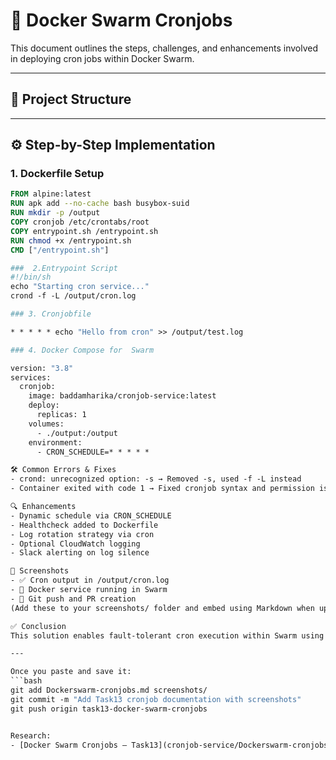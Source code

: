 # 🚀 Docker Swarm Cronjobs

This document outlines the steps, challenges, and enhancements involved in deploying cron jobs within Docker Swarm.

---

## 🧩 Project Structure

---

## ⚙️ Step-by-Step Implementation

### 1. Dockerfile Setup

```dockerfile
FROM alpine:latest
RUN apk add --no-cache bash busybox-suid
RUN mkdir -p /output
COPY cronjob /etc/crontabs/root
COPY entrypoint.sh /entrypoint.sh
RUN chmod +x /entrypoint.sh
CMD ["/entrypoint.sh"]

###  2.Entrypoint Script
#!/bin/sh
echo "Starting cron service..."
crond -f -L /output/cron.log

### 3. Cronjobfile

* * * * * echo "Hello from cron" >> /output/test.log

### 4. Docker Compose for  Swarm

version: "3.8"
services:
  cronjob:
    image: baddamharika/cronjob-service:latest
    deploy:
      replicas: 1
    volumes:
      - ./output:/output
    environment:
      - CRON_SCHEDULE=* * * * *

🛠️ Common Errors & Fixes
- crond: unrecognized option: -s → Removed -s, used -f -L instead
- Container exited with code 1 → Fixed cronjob syntax and permission issues

🔍 Enhancements
- Dynamic schedule via CRON_SCHEDULE
- Healthcheck added to Dockerfile
- Log rotation strategy via cron
- Optional CloudWatch logging
- Slack alerting on log silence

📸 Screenshots
- ✅ Cron output in /output/cron.log
- 🐳 Docker service running in Swarm
- 🐙 Git push and PR creation
(Add these to your screenshots/ folder and embed using Markdown when uploading to GitHub)

✅ Conclusion
This solution enables fault-tolerant cron execution within Swarm using a minimal image and dynamic configuration. With observability, alerting, and scalable scheduling, it's cloud-native and production-ready.

---

Once you paste and save it:
```bash
git add Dockerswarm-cronjobs.md screenshots/
git commit -m "Add Task13 cronjob documentation with screenshots"
git push origin task13-docker-swarm-cronjobs


Research:
- [Docker Swarm Cronjobs — Task13](cronjob-service/Dockerswarm-cronjobs.md)


